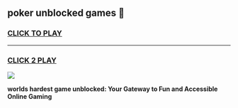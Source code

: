 
## poker unblocked games 👋
<h3>
<a href="https://premium.freeplayer.one?title=poker_unblocked_games&ref=13F">CLICK TO PLAY</a></h3>
<hr>

<h3>
<a href="https://premium.freeplayer.one?title=poker_unblocked_games&ref=13F">CLICK 2 PLAY</a>
  
</h3>

<a href="https://premium.freeplayer.one?title=poker_unblocked_games&ref=12F/"><img src="https://clearcache.store/games.png"></a>


**worlds hardest game unblocked: Your Gateway to Fun and Accessible Online Gaming**
